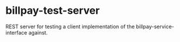 # billpay-test-server
REST server for testing a client implementation of the billpay-service-interface against.
